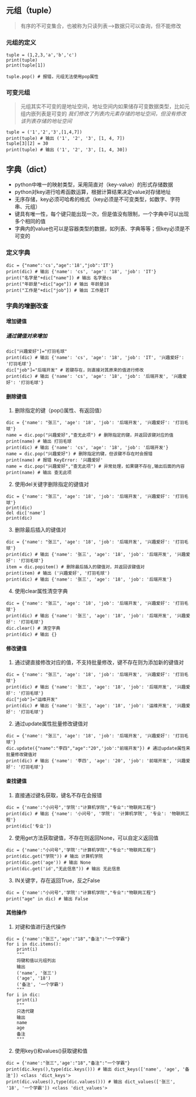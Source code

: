 ## 元组（tuple）
> 有序的不可变集合，也被称为只读列表——>数据只可以查询，但不能修改

### 元组的定义
```
tuple = (1,2,3,'a','b','c')
print(tuple)
print(tuple[1])

tuple.pop() # 报错，元组无法使用pop属性

```
### 可变元组
> 元组其实不可变的是地址空间，地址空间内如果储存可变数据类型，比如元组内嵌列表是可变的
*我们修改了列表内元素存储的地址空间，但没有修改该列表存储的地址空间*

```
tuple = ('1','2','3',[1,4,7])
print(tuple) # 输出 ('1', '2', '3', [1, 4, 7])
tuple[3][2] = 30
print(tuple) # 输出 ('1', '2', '3', [1, 4, 30])
```

## 字典（dict）
- python中唯一的映射类型，采用简直对（key-value）的形式存储数据
- python对key进行哈希函数运算，根据计算结果决定value对存储地址
- 无序存储，key必须可哈希的格式（key必须是不可变类型，如数字、字符串、元组）
- 键具有唯一性，每个键只能出现一次，但是值没有限制，一个字典中可以出现多个相同的值
- 字典内的value也可以是容器类型的数据，如列表、字典等等；但key必须是不可变的

### 定义字典
```
dic = {"name":'cs',"age":'18',"job":'IT'}
print(dic) # 输出 {'name': 'cs', 'age': '18', 'job': 'IT'}
print("名字是"+dic["name"]) # 输出 名字是cs
print("年龄是"+dic["age"]) # 输出 年龄是18
print("工作是"+dic["job"]) # 输出 工作是IT
```

### 字典的增删改查
#### 增加键值
##### 通过键值对来增加
```
dic["兴趣爱好"]="打羽毛球"
print(dic) # 输出 {'name': 'cs', 'age': '18', 'job': 'IT', '兴趣爱好': '打羽毛球'}
dic["job"]="后端开发" # 若键存在，则直接对其原来的值进行修改
print(dic) # 输出 {'name': 'cs', 'age': '18', 'job': '后端开发', '兴趣爱好': '打羽毛球'}
```

#### 删除键值
1. 删除指定的键（pop()属性、有返回值）
```
dic = {'name': "张三", 'age': '18', 'job': '后端开发', '兴趣爱好': '打羽毛球'}
name = dic.pop("兴趣爱好","查无此项") # 删除指定的键，并返回该键对应的值
print(name) # 输出 打羽毛球
print(dic) # 输出 {'name': 'cs', 'age': '18', 'job': '后端开发'}
name = dic.pop("兴趣爱好") # 删除指定的键，但该键不存在时会报错
print(name) # 报错 KeyError: '兴趣爱好'
name = dic.pop("兴趣爱好","查无此项") # 异常处理，如果键不存在,输出后面的内容
print(name) # 输出 查无此项
```
2. 使用del关键字删除指定的键值对
```
dic = {'name': "张三", 'age': '18', 'job': '后端开发', '兴趣爱好': '打羽毛球'}
print(dic)
del dic['name']
print(dic)
```
3. 删除最后插入的键值对
```
dic = {'name': "张三", 'age': '18', 'job': '后端开发', '兴趣爱好': '打羽毛球'}
print(dic) # 输出 {'name': '张三', 'age': '18', 'job': '后端开发', '兴趣爱好': '打羽毛球'}
item = dic.popitem() # 删除最后插入的键值对，并返回该键值对
print(item) # 输出 ('兴趣爱好', '打羽毛球')
print(dic) # 输出 {'name': '张三', 'age': '18', 'job': '后端开发'}
```
4. 使用clear属性清空字典
```
dic = {'name': "张三", 'age': '18', 'job': '后端开发', '兴趣爱好': '打羽毛球'}
print(dic) # 输出 {'name': '张三', 'age': '18', 'job': '后端开发', '兴趣爱好': '打羽毛球'}
dic.clear() # 清空字典
print(dic) # 输出 {}
```

#### 修改键值
1. 通过键直接修改对应的值，不支持批量修改，键不存在则为添加新的键值对
```
dic = {'name': "张三", 'age': '18', 'job': '后端开发', '兴趣爱好': '打羽毛球'}
print(dic) # 输出 {'name': '张三', 'age': '18', 'job': '后端开发', '兴趣爱好': '打羽毛球'}
dic["job"]="运维开发" 
print(dic) # 输出 {'name': '张三', 'age': '18', 'job': '运维开发', '兴趣爱好': '打羽毛球'}

```
2. 通过update属性批量修改键值对
```
dic = {'name': "张三", 'age': '18', 'job': '后端开发', '兴趣爱好': '打羽毛球'}
dic.update({"name":"李四","age":"20",'job':"前端开发"}) # 通过update属性来批量修改键值对
print(dic) # 输出 {'name': '李四', 'age': '20', 'job': '前端开发', '兴趣爱好': '打羽毛球'}
```

#### 查找键值
1. 直接通过键名获取，键名不存在会报错
```
dic = {'name':"小问号",'学院':"计算机学院","专业":"物联网工程"}
print(dic) # 输出 {'name': '小问号', '学院': '计算机学院', '专业': '物联网工程'}
print(dic['专业'])
```
2. 使用get方法获取键值，不存在则返回None，可以自定义返回值
```
dic = {'name':"小问号",'学院':"计算机学院","专业":"物联网工程"}
print(dic.get("学院")) # 输出 计算机学院
print(dic.get('age')) # 输出 None
print(dic.get('id',"无此信息")) # 输出 无此信息
```
3. IN关键字，存在返回True，反之False
```
dic = {'name':"小问号",'学院':"计算机学院","专业":"物联网工程"}
print("age" in dic) # 输出 False
```

#### 其他操作

1. 对键和值进行迭代操作
```
dic = {'name':"张三",'age':"18","备注":"一个学霸"}
for i in dic.items():
    print(i) 
    """
    将键和值以元组列出
    输出 
    ('name', '张三')
    ('age', '18')
    ('备注', '一个学霸')
    """
for i in dic:
    print(i)
    """
    只迭代键
    输出
    name
    age
    备注
    """
```
2. 使用key()和values()获取键和值
```
dic = {'name':"张三",'age':"18","备注":"一个学霸"}
print(dic.keys(),type(dic.keys())) # 输出 dict_keys(['name', 'age', '备注']) <class 'dict_keys'>
print(dic.values(),type(dic.values())) # 输出 dict_values(['张三', '18', '一个学霸']) <class 'dict_values'>
```

